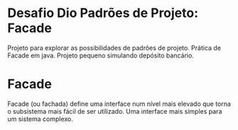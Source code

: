 # Desafio Dio Padrões de Projeto: Facade
Projeto para explorar as possibilidades de padrões de projeto. Prática de Facade em java. Projeto pequeno simulando depósito bancário.

# Facade
Facade (ou fachada) define uma interface num nível mais elevado que torna o subsistema mais fácil de ser utilizado. Uma interface mais simples para um sistema complexo.

